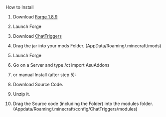 How to Install

1. Download [Forge 1.8.9](https://maven.minecraftforge.net/net/minecraftforge/forge/1.8.9-11.15.1.2318-1.8.9/forge-1.8.9-11.15.1.2318-1.8.9-installer.jar)
2. Launch Forge
3. Download [ChatTriggers](https://www.chattriggers.com/)
4. Drag the jar into your mods Folder. (AppData/Roaming/.minecraft/mods)
5. Launch Forge
6. Go on a Server and type /ct import AsuAddons
7. or manual Install (after step 5):

6. Download Source Code.
7. Unzip it.
8. Drag the Source code (including the Folder) into the modules folder. (Appdata/Roaming/.minecraft/config/ChatTriggers/modules)
